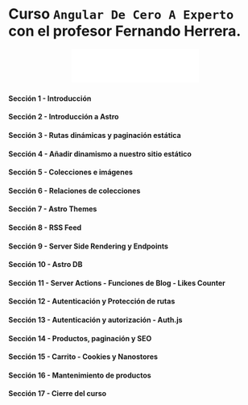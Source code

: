 # Curso `Angular De Cero A Experto` con el profesor Fernando Herrera.

<p align="center">
  <a href="https://angular.dev/" target="blank"><img src="./astro-logo.svg" width="50%" /></a>
</p>

#### Sección 1 - Introducción

#### Sección 2 - Introducción a Astro

#### Sección 3 - Rutas dinámicas y paginación estática

#### Sección 4 - Añadir dinamismo a nuestro sitio estático

#### Sección 5 - Colecciones e imágenes

#### Sección 6 - Relaciones de colecciones

#### Sección 7 - Astro Themes

#### Sección 8 - RSS Feed

#### Sección 9 - Server Side Rendering y Endpoints

#### Sección 10 - Astro DB

#### Sección 11 - Server Actions - Funciones de Blog - Likes Counter

#### Sección 12 - Autenticación y Protección de rutas

#### Sección 13 - Autenticación y autorización - Auth.js

#### Sección 14 - Productos, paginación y SEO

#### Sección 15 - Carrito - Cookies y Nanostores

#### Sección 16 - Mantenimiento de productos

#### Sección 17 - Cierre del curso
